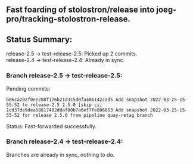 ## Fast foarding of stolostron/release into joeg-pro/tracking-stolostron-release.

## Status Summary:

release-2.5 -> test-release-2.5: Picked up 2 commits.  
release-2.4 -> test-release-2.4: Already in sync.  

### Branch release-2.5 -> test-release-2.5:

Pending commits:

```
b86ca202f0ee288f176b21d3c5d0fa486142cad5 Add snapshot 2022-03-25-15-55-52 to release-2.5 2.5.0 [skip ci]
1cd37de9dea58817402ddaf00b7a6ef7fe806853 Add snapshot 2022-03-25-15-55-52 for release 2.5.0 from pipeline quay-retag branch
```

Status: Fast-forwarded successfully.

### Branch release-2.4 -> test-release-2.4:

Branches are already in sync, nothing to do.
